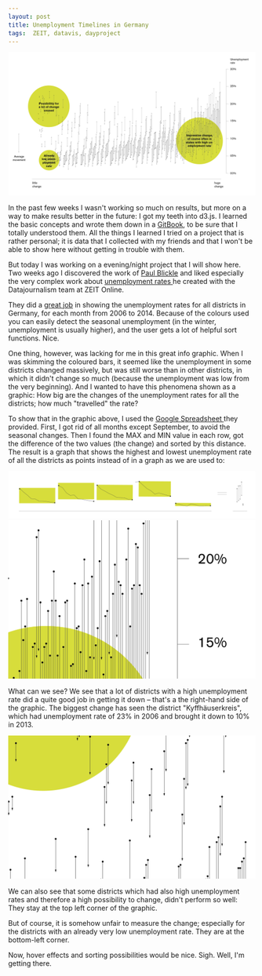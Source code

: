 ```yaml
---
layout: post
title: Unemployment Timelines in Germany
tags:  ZEIT, datavis, dayproject
---
```


![IMAGE](/pic/141017_unemployment3.png)

<p>In the past few weeks I wasn't working so much on results, but more on a way to make results better in the future: I got my teeth into d3.js. I learned the basic concepts and wrote them down in a <a href="gitbook.io" target="_blank">GitBook</a>, to be sure that I totally understood them. All the things I learned I tried on a project that is rather personal; it is data that I collected with my friends and that I won't be able to show here without getting in trouble with them.</p>
<p>But today I was working on a evening/night project that I will show here. Two weeks ago I discovered the work of <a href="http://www.colorful-data.net/paul/" target="_blank">Paul Blickle</a> and liked especially the very complex work about <a href="http://www.colorful-data.net/paul/informationdesign/unemployment-rates/" target="_blank">unemployment rates </a>he created with the Datajournalism team at ZEIT Online.&nbsp;</p>
<p>They did a <a href="http://www.zeit.de/wirtschaft/arbeitslosigkeit" target="_blank">great job</a> in showing the unemployment rates for all districts in Germany, for each month from 2006 to 2014. Because of the colours used you can easily detect the seasonal unemployment (in the winter, unemployment is usually higher), and the user gets a lot of helpful sort functions. Nice.&nbsp;</p>
<p><span>One thing, however, was lacking for me in this great info graphic. When I was skimming the coloured bars, it seemed like the unemployment in some districts changed massively, but was still worse than in other districts, in which it didn't change so much (because the unemployment was low from the very beginning). And I wanted to have this phenomena shown as a graphic: How big are the changes of the unemployment rates for all the districts; how much "travelled" the rate?&nbsp;</span></p>

<p>To show that in the graphic above, I used the <a href="https://docs.google.com/spreadsheet/ccc?key=0Aq_8fKCw925zdGtmLUJFbTNHcS1fSDNxMXhpckNUemc" target="_blank">Google Spreadsheet </a>they provided. First, I got rid of all months except September, to avoid the seasonal changes. Then I found the MAX and MIN value in each row, got the difference of the two values (the change) and sorted by this distance. The result is a graph that shows the highest and lowest unemployment rate of all the districts as points instead of in a graph as we are used to:&nbsp;</p>

![IMAGE](/pic/141017_unemployment4.png)
![IMAGE](/pic/141017_unemployment.png)

<p>What can we see? We see that a lot of districts with a high unemployment rate did a quite good job in getting it down &ndash; that's a the right-hand side of the graphic. The biggest change has seen the district "Kyffh&auml;userkreis", which had unemployment rate of 23% in 2006 and brought it down to 10% in 2013.&nbsp;</p>

![IMAGE](/pic/141017_unemployment2.png)

<p>We can also see that some districts which had also high unemployment rates and therefore a high possibility to change, didn't perform so well: They stay at the top left corner of the graphic.&nbsp;</p>
<p>But of course, it is somehow unfair to measure the change; especially for the districts with an already very low unemployment rate. They are at the bottom-left corner.&nbsp;</p>
<p>Now, hover effects and sorting possibilities would be nice. Sigh. Well, I'm getting there.&nbsp;</p>
